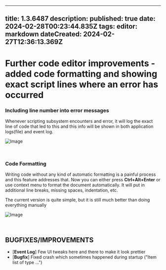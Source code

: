 
---
title: 1.3.6487
description: 
published: true
date: 2024-02-28T00:23:44.835Z
tags: 
editor: markdown
dateCreated: 2024-02-27T12:36:13.369Z
---		
		
# Further code editor improvements - added code formatting and showing exact script lines where an error has occurred

### Including line number into error messages

Whenever scripting subsystem encounters and error, it will log the exact line of code that led to this and this info will be shown in both application logs(file) and event log.

![Image](https://i.imgur.com/45Ep4Ju.png)

&nbsp;

### Code Formatting

Writing code without any kind of automatic formatting is a painful process and this feature addresses that. Now you can either press **Ctrl+Alt+Enter** or use context menu to format the document automatically. It will put in additional line breaks, missing spaces, indentation, etc. 

The current version is quite simple, but it is still much better than doing everything manually

![Image](https://i.imgur.com/ChqRjgj.gif)

&nbsp;

## **BUGFIXES/IMPROVEMENTS**

- [**Event Log**] Few UI tweaks here and there to make it look prettier
- [**Bugfix**] Fixed crash which sometimes happened during startup ("Item list of type …")